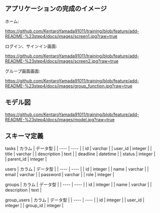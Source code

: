 ## アプリケーションの完成のイメージ
ホーム:

https://github.com/KentaroYamada91011/training/blob/feature/add-README-%23step4/docs/images/screen1.jpg?raw=true

ログイン、サインイン画面:

https://github.com/KentaroYamada91011/training/blob/feature/add-README-%23step4/docs/images/screen2.jpg?raw=true

グループ画面画面:

https://github.com/KentaroYamada91011/training/blob/feature/add-README-%23step4/docs/images/group_function.jpg?raw=true


## モデル図
https://github.com/KentaroYamada91011/training/blob/feature/add-README-%23step4/docs/images/model.jpg?raw=true


## スキーマ定義
tasks
|  カラム  |  データ型  |
| ---- | ---- |
|  id  |  varchar  |
|  user_id  |  integer  |
|  title  |  varchar  |
|  description  |  text  |
|  deadline  |  datetime  |
|  status  |  integer  |
|  parent_id  |  integer  |

users
|  カラム  |  データ型  |
| ---- | ---- |
|  id  |  integer  |
|  name  |  varchar  |
|  email  |  varchar  |
|  password  |  varchar  |
|  role  |  integer  |

groups
|  カラム  |  データ型  |
| ---- | ---- |
|  id  |  integer  |
|  name  |  varchar  |
|  description  |  text  |

group_users
|  カラム  |  データ型  |
| ---- | ---- |
|  id  |  integer  |
|  user_id  |  integer  |
|  group_id  |  integer  |
